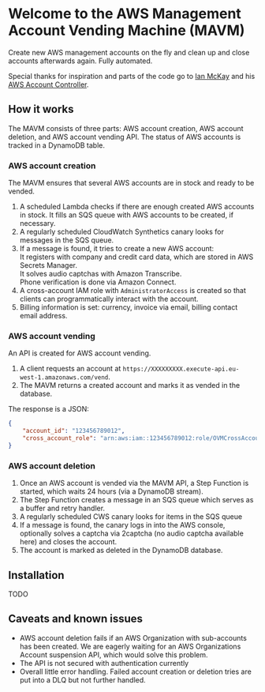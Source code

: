 # Welcome to the AWS Management Account Vending Machine (MAVM)

Create new AWS management accounts on the fly and clean up and close accounts afterwards again. Fully automated.

Special thanks for inspiration and parts of the code go to [Ian McKay](https://onecloudplease.com/blog/) and his [AWS Account Controller](https://github.com/iann0036/aws-account-controller).

## How it works

The MAVM consists of three parts: AWS account creation, AWS account deletion, and AWS account vending API. The status of AWS accounts is tracked in a DynamoDB table.

### AWS account creation

The MAVM ensures that several AWS accounts are in stock and ready to be vended.

1. A scheduled Lambda checks if there are enough created AWS accounts in stock. It fills an SQS queue with AWS accounts to be created, if necessary.
1. A regularly scheduled CloudWatch Synthetics canary looks for messages in the SQS queue.
1. If a message is found, it tries to create a new AWS account:<br>
   It registers with company and credit card data, which are stored in AWS Secrets Manager.<br>
   It solves audio captchas with Amazon Transcribe.<br>
   Phone verification is done via Amazon Connect.
1. A cross-account IAM role with `AdministratorAccess` is created so that clients can programmatically interact with the account.
1. Billing information is set: currency, invoice via email, billing contact email address.

### AWS account vending

An API is created for AWS account vending.

1. A client requests an account at `https://XXXXXXXXX.execute-api.eu-west-1.amazonaws.com/vend`.
1. The MAVM returns a created account and marks it as vended in the database.

The response is a JSON:

```JSON
{
    "account_id": "123456789012",
    "cross_account_role": "arn:aws:iam::123456789012:role/OVMCrossAccountRole"
}
```

### AWS account deletion

1. Once an AWS account is vended via the MAVM API, a Step Function is started, which waits 24 hours (via a DynamoDB stream).
1. The Step Function creates a message in an SQS queue which serves as a buffer and retry handler.
1. A regularly scheduled CWS canary looks for items in the SQS queue
1. If a message is found, the canary logs in into the AWS console, optionally solves a captcha via 2captcha (no audio captcha available here) and closes the account.
1. The account is marked as deleted in the DynamoDB database.

## Installation

TODO

## Caveats and known issues

- AWS account deletion fails if an AWS Organization with sub-accounts has been created. We are eagerly waiting for an AWS Organizations Account suspension API, which would solve this problem.
- The API is not secured with authentication currently
- Overall little error handling. Failed account creation or deletion tries are put into a DLQ but not further handled. 
